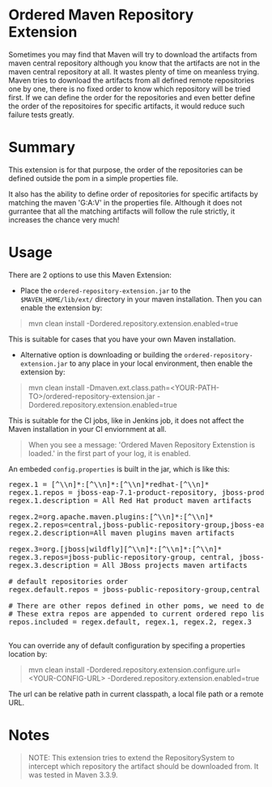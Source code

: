 Ordered Maven Repository Extension
==
Sometimes you may find that Maven will try to download the artifacts from maven central repository although you know that the artifacts are not in the maven central repository at all. It wastes plenty of time on meanless trying. Maven tries to download the artifacts from all defined remote repositories one by one, there is no fixed order to know which repository will be tried first. If we can define the order for the repositories and even better define the order of the repositoires for specific artifacts, it would reduce such failure tests greatly.

Summary
== 
This extension is for that purpose, the order of the repositories can be defined outside the pom in a simple properties file.

It also has the ability to define order of repositories for specific artifacts by matching the maven 'G:A:V' in the properties file. Although it does not gurrantee that all the matching artifacts will follow the rule strictly, it increases the chance very much!

Usage
===

There are 2 options to use this Maven Extension:

 * Place the `ordered-repository-extension.jar` to the `$MAVEN_HOME/lib/ext/` directory in your maven installation.
Then you can enable the extension by:

> mvn clean install -Dordered.repository.extension.enabled=true

This is suitable for cases that you have your own Maven installation.

 * Alternative option is downloading or building the `ordered-repository-extension.jar` to any place in your local environment, then enable the extension by:

> mvn clean install -Dmaven.ext.class.path=&lt;YOUR-PATH-TO&gt;/ordered-repository-extension.jar -Dordered.repository.extension.enabled=true

This is suitable for the CI jobs, like in Jenkins job, it does not affect the Maven installation in your CI enviornment at all.


> When you see a message: 'Ordered Maven Repository Extenstion is loaded.' in the first part of your log, it is enabled.


An embeded `config.properties` is built in the jar, which is like this:

<pre>
regex.1 = [^\\n]*:[^\\n]*:[^\\n]*redhat-[^\\n]*
regex.1.repos = jboss-eap-7.1-product-repository, jboss-product-repository, jboss-public-repository-group
regex.1.description = All Red Hat product maven artifacts

regex.2=org.apache.maven.plugins:[^\\n]*:[^\\n]*
regex.2.repos=central,jboss-public-repository-group,jboss-eap-7.1-product-repository,jboss-product-repository
regex.2.description=All maven plugins maven artifacts

regex.3=org.[jboss|wildfly][^\\n]*:[^\\n]*:[^\\n]*
regex.3.repos=jboss-public-repository-group, central, jboss-eap-7.1-product-repository, jboss-product-repository
regex.3.description = All JBoss projects maven artifacts

# default repositories order
regex.default.repos = jboss-public-repository-group,central

# There are other repos defined in other poms, we need to define whether to include other repositories.
# These extra repos are appended to current ordered repo list
repos.included = regex.default, regex.1, regex.2, regex.3

</pre>

You can override any of default configuration by specifing a properties location by: 

> mvn clean install -Dordered.repository.extension.configure.url=&lt;YOUR-CONFIG-URL&gt; -Dordered.repository.extension.enabled=true

The url can be relative path in current classpath, a local file path or a remote URL.

Notes
==
> NOTE: This extension tries to extend the RepositorySystem to intercept which repository the artifact should be downloaded from. It was tested in Maven 3.3.9.



 

